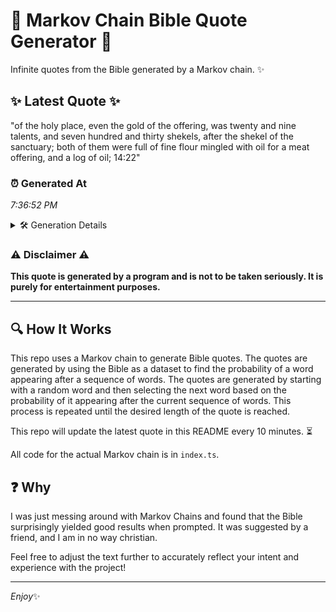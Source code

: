 # 📖 Markov Chain Bible Quote Generator 📖

Infinite quotes from the Bible generated by a Markov chain. ✨

## ✨ Latest Quote ✨
"of the holy place, even the gold of the offering, was twenty and nine talents, and seven hundred and thirty shekels, after the shekel of the sanctuary; both of them were full of fine flour mingled with oil for a meat offering, and a log of oil; 14:22"

### ⏰ Generated At
*7:36:52 PM*

<details>
    <summary>🛠️ Generation Details</summary>
    <p>
        <strong>🌱 Seed:</strong> of<br>
        <strong>🔄 Iterations:</strong> 47<br>
        <strong>📜 Context History:</strong><br>[ of ]: the<br>[ of, the ]: holy<br>[ of, the, holy ]: place,<br>[ of, the, holy, place, ]: even<br>[ of, the, holy, place,, even ]: the<br>[ of, the, holy, place,, even, the ]: gold<br>[ the, holy, place,, even, the, gold ]: of<br>[ holy, place,, even, the, gold, of ]: the<br>[ place,, even, the, gold, of, the ]: offering,<br>[ even, the, gold, of, the, offering, ]: was<br>[ the, gold, of, the, offering,, was ]: twenty<br>[ gold, of, the, offering,, was, twenty ]: and<br>[ of, the, offering,, was, twenty, and ]: nine<br>[ the, offering,, was, twenty, and, nine ]: talents,<br>[ offering,, was, twenty, and, nine, talents, ]: and<br>[ was, twenty, and, nine, talents,, and ]: seven<br>[ twenty, and, nine, talents,, and, seven ]: hundred<br>[ and, nine, talents,, and, seven, hundred ]: and<br>[ nine, talents,, and, seven, hundred, and ]: thirty<br>[ talents,, and, seven, hundred, and, thirty ]: shekels,<br>[ and, seven, hundred, and, thirty, shekels, ]: after<br>[ seven, hundred, and, thirty, shekels,, after ]: the<br>[ hundred, and, thirty, shekels,, after, the ]: shekel<br>[ and, thirty, shekels,, after, the, shekel ]: of<br>[ thirty, shekels,, after, the, shekel, of ]: the<br>[ shekels,, after, the, shekel, of, the ]: sanctuary;<br>[ after, the, shekel, of, the, sanctuary; ]: both<br>[ the, shekel, of, the, sanctuary;, both ]: of<br>[ shekel, of, the, sanctuary;, both, of ]: them<br>[ of, the, sanctuary;, both, of, them ]: were<br>[ the, sanctuary;, both, of, them, were ]: full<br>[ sanctuary;, both, of, them, were, full ]: of<br>[ both, of, them, were, full, of ]: fine<br>[ of, them, were, full, of, fine ]: flour<br>[ them, were, full, of, fine, flour ]: mingled<br>[ were, full, of, fine, flour, mingled ]: with<br>[ full, of, fine, flour, mingled, with ]: oil<br>[ of, fine, flour, mingled, with, oil ]: for<br>[ fine, flour, mingled, with, oil, for ]: a<br>[ flour, mingled, with, oil, for, a ]: meat<br>[ mingled, with, oil, for, a, meat ]: offering,<br>[ with, oil, for, a, meat, offering, ]: and<br>[ oil, for, a, meat, offering,, and ]: a<br>[ for, a, meat, offering,, and, a ]: log<br>[ a, meat, offering,, and, a, log ]: of<br>[ meat, offering,, and, a, log, of ]: oil;<br>[ offering,, and, a, log, of, oil; ]: 14:22<br>
    </p>
</details>

### ⚠️ Disclaimer ⚠️
**This quote is generated by a program and is not to be taken seriously. It is purely for entertainment purposes.**

---

## 🔍 How It Works

This repo uses a Markov chain to generate Bible quotes. The quotes are generated by using the Bible as a dataset to find the probability of a word appearing after a sequence of words. The quotes are generated by starting with a random word and then selecting the next word based on the probability of it appearing after the current sequence of words. This process is repeated until the desired length of the quote is reached.

This repo will update the latest quote in this README every 10 minutes. ⏳

All code for the actual Markov chain is in `index.ts`.

## ❓ Why

I was just messing around with Markov Chains and found that the Bible surprisingly yielded good results when prompted. 
It was suggested by a friend, and I am in no way christian.

Feel free to adjust the text further to accurately reflect your intent and experience with the project!

---

*Enjoy*✨
